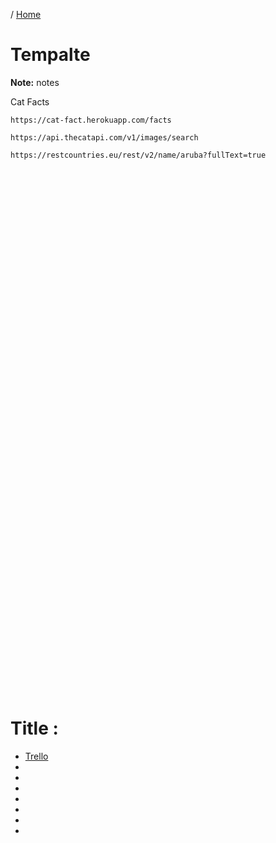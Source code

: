 / [Home](index.md)

# Tempalte

**Note:** notes



Cat Facts
```
https://cat-fact.herokuapp.com/facts

https://api.thecatapi.com/v1/images/search
```






```
https://restcountries.eu/rest/v2/name/aruba?fullText=true
```






```

```






```

```






```

```






```

```






```

```






```

```






```

```






```

```






```

```






```

```






```

```






```

```






```

```






```

```






```

```






```

```






```

```






```

```






```

```






```

```






```

```






```

```






```

```






```

```






```

```






```

```






```

```






```

```






```

```






```

```






```

```






```

```






```

```






```

```






```

```






```

```






```

```






```

```






```

```






```

```






```

```






```

```






```

```






```

```






```

```






```

```






```

```






```

```






```

```






```

```






```

```






```

```






```

```






```

```






```

```






```

```






```

```






```

```






```

```






```

```






```

```






# Title :

  * [Trello](https://trello.com/c/rRyhSECe/6-public-api-collection-25)
  * [](https://github.com/public-apis/public-apis)
  * [](https://www.weatherbit.io/api)
  * [](https://data.crunchbase.com/docs/using-the-api)
  * [](https://www.wordsapi.com/)
  * [](https://vingenerator.org/)
  * [](https://vindecoder.eu/check-vin/WVWAA71K08W201030)
  * [](https://dev.bitly.com/get_started.html)
